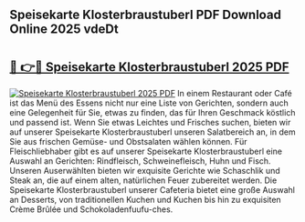 ## Speisekarte Klosterbraustuberl PDF Download Online 2025 vdeDt

# <h2><a href="http://gcchukh.nevu.top/?p=Speisekarte+Klosterbraustuberl">🔗 👉🔴 Speisekarte Klosterbraustuberl 2025 PDF</a></h2>

[![Speisekarte Klosterbraustuberl 2025 PDF](https://i.imgur.com/dBaPXMq.png)](http://gcchukh.nevu.top/?p=Speisekarte+Klosterbraustuberl)
In einem Restaurant oder Café ist das Menü des Essens nicht nur eine Liste von Gerichten, sondern auch eine Gelegenheit für Sie, etwas zu finden, das für Ihren Geschmack köstlich und passend ist. Wenn Sie etwas Leichtes und Frisches suchen, bieten wir auf unserer Speisekarte Klosterbraustuberl unseren Salatbereich an, in dem Sie aus frischen Gemüse- und Obstsalaten wählen können. Für Fleischliebhaber gibt es auf unserer Speisekarte Klosterbraustuberl eine Auswahl an Gerichten: Rindfleisch, Schweinefleisch, Huhn und Fisch. Unseren Auserwählten bieten wir exquisite Gerichte wie Schaschlik und Steak an, die auf einem alten, natürlichen Feuer zubereitet werden. Die Speisekarte Klosterbraustuberl unserer Cafeteria bietet eine große Auswahl an Desserts, von traditionellen Kuchen und Kuchen bis hin zu exquisiten Crème Brûlée und Schokoladenfuufu-ches.
